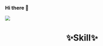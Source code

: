 ### Hi there 👋

<!--
**dgl1231/dgl1231** is a ✨ _special_ ✨ repository because its `README.md` (this file) appears on your GitHub profile.

Here are some ideas to get you started:

- 🔭 I’m currently working on ...
- 🌱 I’m currently learning ...
- 👯 I’m looking to collaborate on ...
- 🤔 I’m looking for help with ...
- 💬 Ask me about ...
- 📫 How to reach me: ...
- 😄 Pronouns: ...
- ⚡ Fun fact: ...
-->



<div><img src="https://capsule-render.vercel.app/api?type=slice&color=auto&height=300&section=header&text=dgl1231%20&⌨fontSize=90" /></div>
<h1 align=center>✨Skill✨</h1>

